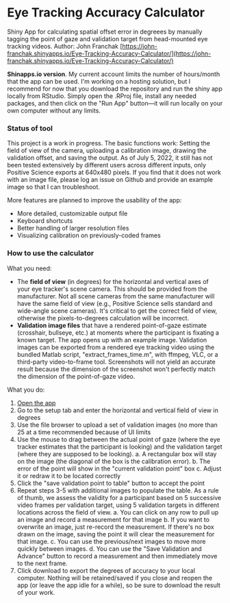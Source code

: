 # Eye Tracking Accuracy Calculator
Shiny App for calculating spatial offset error in degreees by manually tagging the point of gaze and validation target from head-mounted eye tracking videos.
Author: John Franchak
[https://john-franchak.shinyapps.io/Eye-Tracking-Accuracy-Calculator/](https://john-franchak.shinyapps.io/Eye-Tracking-Accuracy-Calculator/)

**Shinapps.io version**. My current account limits the number of hours/month that the app can be used. I'm working on a hosting solution, but I recommend for now that you download the repository and run the shiny app locally from RStudio. Simply open the .RProj file, install any needed packages, and then click on the "Run App" button—it will run locally on your own computer without any limits.

### Status of tool

This project is a work in progress. The basic functions work: Setting the field of view of the camera, uploading a calibration image, drawing the validation offset, and saving the output. As of July 5, 2022, it still has not been tested extensively by different users across different inputs, only Positive Science exports at 640x480 pixels. If you find that it does not work with an image file, please log an issue on Github and provide an example image so that I can troubleshoot. 

More features are planned to improve the usability of the app:
- More detailed, customizable output file
- Keyboard shortcuts
- Better handling of larger resolution files
- Visualizing calibration on previously-coded frames

### How to use the calculator

What you need:
- The **field of view** (in degrees) for the horizontal and vertical axes of your eye tracker's scene camera. This should be provided from the manufacturer. Not all scene cameras from the same manufacturer will have the same field of view (e.g., Positive Science sells standard and wide-angle scene cameras). It's critical to get the correct field of view, otherwise the pixels-to-degrees calculation will be incorrect.
- **Validation image files** that have a rendered point-of-gaze estimate (crosshair, bullseye, etc.) at moments where the participant is fixating a known target. The app opens up with an example image. Validation images can be exported from a rendered eye tracking video using the bundled Matlab script, "extract_frames_time.m", with ffmpeg, VLC, or a third-party video-to-frame tool. Screenshots will not yield an accurate result because the dimension of the screenshot won't perfectly match the dimension of the point-of-gaze video. 

What you do:
1. [Open the app](https://john-franchak.shinyapps.io/Eye-Tracking-Accuracy-Calculator/)
2. Go to the setup tab and enter the horizontal and vertical field of view in degrees
3. Use the file browser to upload a set of validation images (no more than 25 at a time recommended because of UI limits
4. Use the mouse to drag between the actual point of gaze (where the eye tracker estimates that the participant is looking) and the validation target (where they are supposed to be looking). 
  a. A rectangular box will stay on the image (the diagonal of the box is the calibration error).
  b. The error of the point will show in the "current validation point" box
  c. Adjust it or redraw it to be located correctly
5. Click the "save validation point to table" button to accept the point
6. Repeat steps 3-5 with additional images to populate the table. As a rule of thumb, we assess the validity for a participant based on 5 successive video frames per validation target, using 5 validation targets in different locations across the field of view. 
  a. You can click on any row to pull up an image and record a measurement for that image
  b. If you want to overwrite an image, just re-record the measurement. If there's no box drawn on the image, saving the point it will clear the measurement for that image.
  c. You can use the previous/next images to move more quickly between images.
  d. You can use the "Save Validation and Advance" button to record a measurement and then immediately move to the next frame.
7. Click download to export the degrees of accuracy to your local computer. Nothing will be retained/saved if you close and reopen the app (or leave the app idle for a while), so be sure to download the result of your work. 


